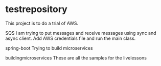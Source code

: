 # testrepository

This project is to do a trial of AWS.

SQS
I am trying to put messages and receive messages using sync and async client. 
Add AWS credentials file and run the main class.

spring-boot
Trying to build microservices

buildingmicroservices
These are all the samples for the livelessons
